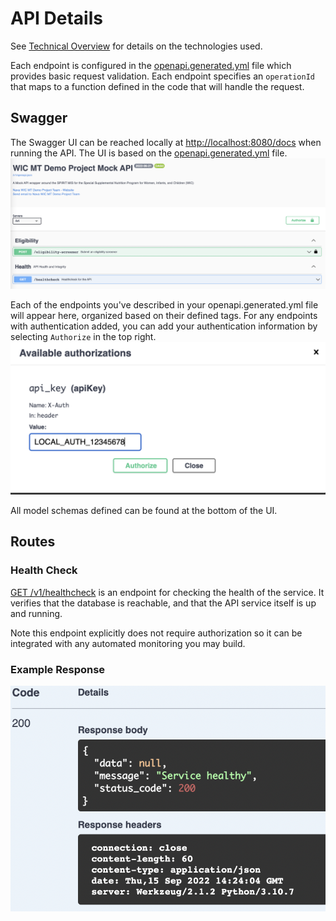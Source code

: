 # API Details

See [Technical Overview](./technical-overview.md) for details on the technologies used.

Each endpoint is configured in the [openapi.generated.yml](/app/openapi.generated.yml) file which provides basic request validation. Each endpoint specifies an `operationId` that maps to a function defined in the code that will handle the request.

## Swagger

The Swagger UI  can be reached locally at [http://localhost:8080/docs](http://localhost:8080/docs) when running the API. The UI is based on the [openapi.generated.yml](/app/openapi.generated.yml) file.
![Swagger UI](/docs/app/images/swagger-ui.png)

Each of the endpoints you've described in your openapi.generated.yml file will appear here, organized based on their defined tags. For any endpoints with authentication added, you can add your authentication information by selecting `Authorize` in the top right.
![Swagger Auth](/docs/app/images/swagger-auth.png)

All model schemas defined can be found at the bottom of the UI.

## Routes

### Health Check

[GET /v1/healthcheck](/app/src/api/healthcheck.py) is an endpoint for checking the health of the service. It verifies that the database is reachable, and that the API service itself is up and running.

Note this endpoint explicitly does not require authorization so it can be integrated with any automated monitoring you may build.

### Example Response

![Example Response](/docs/app/images/healthcheck-response.png)
